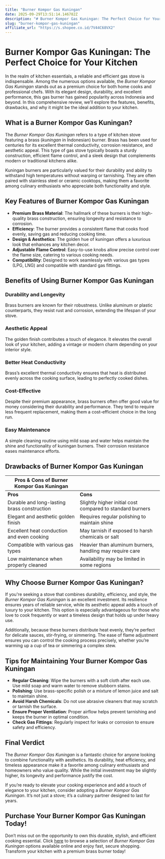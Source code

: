 ```yaml
---
title: "Burner Kompor Gas Kuningan"
date: 2025-09-29T13:51:14.146782Z
description: "# Burner Kompor Gas Kuningan: The Perfect Choice for Your Kitchen..."
slug: "burner-kompor-gas-kuningan"
affiliate_url: "https://s.shopee.co.id/7V44C68VX2"
---
```

# Burner Kompor Gas Kuningan: The Perfect Choice for Your Kitchen

In the realm of kitchen essentials, a reliable and efficient gas stove is indispensable. Among the numerous options available, the *Burner Kompor Gas Kuningan* stands out as a premium choice for both home cooks and professional chefs. With its elegant design, durability, and excellent performance, this gas burner has gained popularity across Indonesia and beyond. In this comprehensive review, we’ll explore the features, benefits, drawbacks, and why it might be the ideal addition to your kitchen.

## What is a Burner Kompor Gas Kuningan?

The *Burner Kompor Gas Kuningan* refers to a type of kitchen stove featuring a brass (*kuningan* in Indonesian) burner. Brass has been used for centuries for its excellent thermal conductivity, corrosion resistance, and aesthetic appeal. This type of gas stove typically boasts a sturdy construction, efficient flame control, and a sleek design that complements modern or traditional kitchens alike.

Kuningan burners are particularly valued for their durability and ability to withstand high temperatures without warping or tarnishing. They are often paired with stainless steel or ceramic cooktops, making them a favorite among culinary enthusiasts who appreciate both functionality and style.

## Key Features of Burner Kompor Gas Kuningan

- **Premium Brass Material**: The hallmark of these burners is their high-quality brass construction, ensuring longevity and resistance to corrosion.
- **Efficiency**: The burner provides a consistent flame that cooks food evenly, saving gas and reducing cooking time.
- **Design & Aesthetics**: The golden hue of kuningan offers a luxurious look that enhances any kitchen decor.
- **Adjustable Flame Control**: Easy-to-use knobs allow precise control over the flame size, catering to various cooking needs.
- **Compatibility**: Designed to work seamlessly with various gas types (LPG, LNG) and compatible with standard gas fittings.

## Benefits of Using Burner Kompor Gas Kuningan

### Durability and Longevity

Brass burners are known for their robustness. Unlike aluminum or plastic counterparts, they resist rust and corrosion, extending the lifespan of your stove.

### Aesthetic Appeal

The golden finish contributes a touch of elegance. It elevates the overall look of your kitchen, adding a vintage or modern charm depending on your interior style.

### Better Heat Conductivity

Brass’s excellent thermal conductivity ensures that heat is distributed evenly across the cooking surface, leading to perfectly cooked dishes.

### Cost-Effective

Despite their premium appearance, brass burners often offer good value for money considering their durability and performance. They tend to require less frequent replacement, making them a cost-efficient choice in the long run.

### Easy Maintenance

A simple cleaning routine using mild soap and water helps maintain the shine and functionality of kuningan burners. Their corrosion resistance eases maintenance efforts.

## Drawbacks of Burner Kompor Gas Kuningan

| Pros & Cons of Burner Kompor Gas Kuningan                     |                     |
|-------------------------------------------------------------|---------------------|
| **Pros**                                                  | **Cons**          |
| Durable and long-lasting brass construction             | Slightly higher initial cost compared to standard burners |
| Elegant and aesthetic golden finish                      | Requires regular polishing to maintain shine         |
| Excellent heat conduction and even cooking             | May tarnish if exposed to harsh chemicals or salt     |
| Compatible with various gas types                         | Heavier than aluminum burners, handling may require care |
| Low maintenance when properly cleaned                     | Availability may be limited in some regions          |

## Why Choose Burner Kompor Gas Kuningan?

If you're seeking a stove that combines durability, efficiency, and style, the *Burner Kompor Gas Kuningan* is an excellent investment. Its resilience ensures years of reliable service, while its aesthetic appeal adds a touch of luxury to your kitchen. This option is especially advantageous for those who love to cook frequently or want a timeless design that holds up under heavy use.

Additionally, because these burners distribute heat evenly, they’re perfect for delicate sauces, stir-frying, or simmering. The ease of flame adjustment ensures you can control the cooking process precisely, whether you’re warming up a cup of tea or simmering a complex stew.

## Tips for Maintaining Your Burner Kompor Gas Kuningan

- **Regular Cleaning**: Wipe the burners with a soft cloth after each use. Use mild soap and warm water to remove stubborn stains.
- **Polishing**: Use brass-specific polish or a mixture of lemon juice and salt to maintain shine.
- **Avoid Harsh Chemicals**: Do not use abrasive cleaners that may scratch or tarnish the surface.
- **Ensure Proper Ventilation**: Proper airflow helps prevent tarnishing and keeps the burner in optimal condition.
- **Check Gas Fittings**: Regularly inspect for leaks or corrosion to ensure safety and efficiency.

## Final Verdict

The *Burner Kompor Gas Kuningan* is a fantastic choice for anyone looking to combine functionality with aesthetics. Its durability, heat efficiency, and timeless appearance make it a favorite among culinary enthusiasts and homeowners who value quality. While the initial investment may be slightly higher, its longevity and performance justify the cost.

If you’re ready to elevate your cooking experience and add a touch of elegance to your kitchen, consider adopting a *Burner Kompor Gas Kuningan*. It’s not just a stove; it’s a culinary partner designed to last for years.

## Purchase Your Burner Kompor Gas Kuningan Today!

Don’t miss out on the opportunity to own this durable, stylish, and efficient cooking essential. Click [here](https://s.shopee.co.id/7V44C68VX2) to browse a selection of *Burner Kompor Gas Kuningan* options available online and enjoy fast, secure shopping. Transform your kitchen with a premium brass burner today!